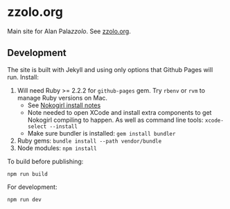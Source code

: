 # zzolo.org

Main site for Alan Pala*zzolo*. See [zzolo.org](//zzolo.org).

## Development

The site is built with Jekyll and using only options that Github Pages will run. Install:

1. Will need Ruby >= 2.2.2 for `github-pages` gem. Try `rbenv` or `rvm` to manage Ruby versions on Mac.
   - See [Nokogirl install notes](http://www.nokogiri.org/tutorials/installing_nokogiri.html#mac_os_x)
   - Note needed to open XCode and install extra components to get Nokogirl compiling to happen. As well as command line tools: `xcode-select --install`
   - Make sure bundler is installed: `gem install bundler`
1. Ruby gems: `bundle install --path vendor/bundle`
1. Node modules: `npm install`

To build before publishing:

    npm run build

For development:

    npm run dev
